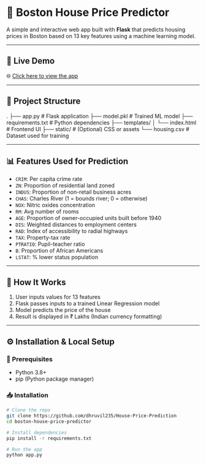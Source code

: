 # 🏡 Boston House Price Predictor

A simple and interactive web app built with **Flask** that predicts housing prices in Boston based on 13 key features using a machine learning model.

---

## 🚀 Live Demo

🌐 [Click here to view the app](https://house-price-prediction-ie6r.onrender.com)

---

## 📂 Project Structure

.
├── app.py # Flask application
├── model.pkl # Trained ML model
├── requirements.txt # Python dependencies
├── templates/
│ └── index.html # Frontend UI
├── static/ # (Optional) CSS or assets
└── housing.csv # Dataset used for training


---

## 📊 Features Used for Prediction

- `CRIM`: Per capita crime rate
- `ZN`: Proportion of residential land zoned
- `INDUS`: Proportion of non-retail business acres
- `CHAS`: Charles River (1 = bounds river; 0 = otherwise)
- `NOX`: Nitric oxides concentration
- `RM`: Avg number of rooms
- `AGE`: Proportion of owner-occupied units built before 1940
- `DIS`: Weighted distances to employment centers
- `RAD`: Index of accessibility to radial highways
- `TAX`: Property-tax rate
- `PTRATIO`: Pupil-teacher ratio
- `B`: Proportion of African Americans
- `LSTAT`: % lower status population

---

## 🧠 How It Works

1. User inputs values for 13 features
2. Flask passes inputs to a trained Linear Regression model
3. Model predicts the price of the house
4. Result is displayed in ₹ Lakhs (Indian currency formatting)

---

## ⚙️ Installation & Local Setup

### 🔧 Prerequisites

- Python 3.8+
- pip (Python package manager)

### 📥 Installation

```bash
# Clone the repo
git clone https://github.com/dhruvil235/House-Price-Prediction
cd boston-house-price-predictor

# Install dependencies
pip install -r requirements.txt

# Run the app
python app.py
